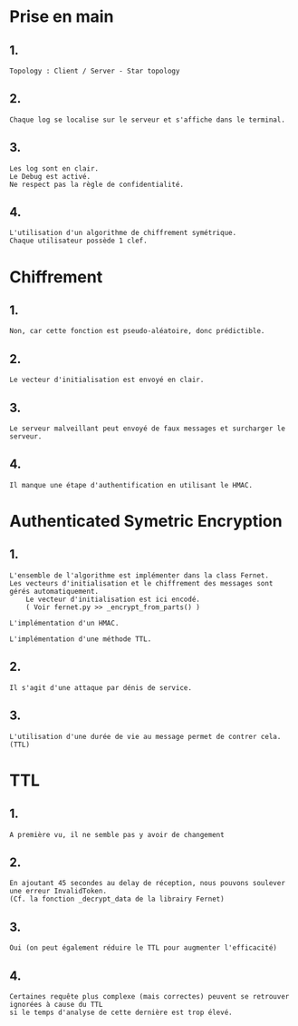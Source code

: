 # Prise en main

## 1. 
    Topology : Client / Server - Star topology
## 2. 
    Chaque log se localise sur le serveur et s'affiche dans le terminal.
## 3.
    Les log sont en clair.
    Le Debug est activé.
    Ne respect pas la règle de confidentialité.
## 4.
    L'utilisation d'un algorithme de chiffrement symétrique.
    Chaque utilisateur possède 1 clef.

# Chiffrement

## 1.
    Non, car cette fonction est pseudo-aléatoire, donc prédictible.

## 2.
    Le vecteur d'initialisation est envoyé en clair.

## 3.
    Le serveur malveillant peut envoyé de faux messages et surcharger le serveur.

## 4.
    Il manque une étape d'authentification en utilisant le HMAC.

# Authenticated Symetric Encryption

## 1.
    L'ensemble de l'algorithme est implémenter dans la class Fernet.
    Les vecteurs d'initialisation et le chiffrement des messages sont gérés automatiquement.
        Le vecteur d'initialisation est ici encodé.
        ( Voir fernet.py >> _encrypt_from_parts() )

    L'implémentation d'un HMAC.

    L'implémentation d'une méthode TTL.

## 2. 
    Il s'agit d'une attaque par dénis de service.

## 3.
    L'utilisation d'une durée de vie au message permet de contrer cela. (TTL)

# TTL

## 1.
    A première vu, il ne semble pas y avoir de changement

## 2. 
    En ajoutant 45 secondes au delay de réception, nous pouvons soulever une erreur InvalidToken.
    (Cf. la fonction _decrypt_data de la librairy Fernet)

## 3.
    Oui (on peut également réduire le TTL pour augmenter l'efficacité)

## 4.
    Certaines requête plus complexe (mais correctes) peuvent se retrouver ignorées à cause du TTL
    si le temps d'analyse de cette dernière est trop élevé.

